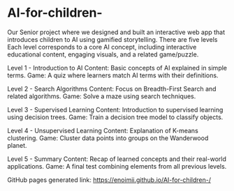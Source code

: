 # AI-for-children-
Our Senior project where we designed and built an interactive web app that introduces children to AI using gamified storytelling.
There are five levels Each level corresponds to a core AI concept, including interactive educational content, engaging visuals, and a related game/puzzle. 

Level 1 - Introduction to AI
Content: Basic concepts of AI explained in simple terms.
Game: A quiz where learners match AI terms with their definitions.

Level 2 - Search Algorithms
Content: Focus on Breadth-First Search and related algorithms.
Game: Solve a maze using search techniques.

Level 3 - Supervised Learning
Content: Introduction to supervised learning using decision trees.
Game: Train a decision tree model to classify objects.

Level 4 - Unsupervised Learning
Content: Explanation of K-means clustering.
Game: Cluster data points into groups on the Wanderwood planet.

Level 5 - Summary
Content: Recap of learned concepts and their real-world applications.
Game: A final test combining elements from all previous levels.

GitHub pages generated link: https://enoimii.github.io/AI-for-children-/
